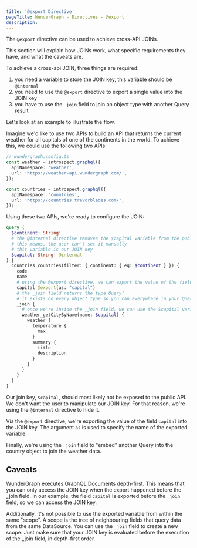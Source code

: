 ```yaml
---
title: '@export Directive'
pageTitle: WunderGraph - Directives - @export
description:
---
```


The `@export` directive can be used to achieve cross-API JOINs.

This section will explain how JOINs work, what specific requirements they have, and what the caveats are.

To achieve a cross-api JOIN, three things are required:

1. you need a variable to store the JOIN key, this variable should be `@internal`
2. you need to use the `@export` directive to export a single value into the JOIN key
3. you have to use the `_join` field to join an object type with another Query result

Let's look at an example to illustrate the flow.

Imagine we'd like to use two APIs to build an API that returns the current weather for all capitals of one of the continents in the world.
To achieve this, we could use the following two APIs:

```typescript
// wundergraph.config.ts
const weather = introspect.graphql({
  apiNamespace: 'weather',
  url: 'https://weather-api.wundergraph.com/',
});

const countries = introspect.graphql({
  apiNamespace: 'countries',
  url: 'https://countries.trevorblades.com/',
});
```

Using these two APIs,
we're ready to configure the JOIN:

```graphql
query (
  $continent: String!
  # the @internal directive removes the $capital variable from the public API
  # this means, the user can't set it manually
  # this variable is our JOIN key
  $capital: String! @internal
) {
  countries_countries(filter: { continent: { eq: $continent } }) {
    code
    name
    # using the @export directive, we can export the value of the field `capital` into the JOIN key ($capital)
    capital @export(as: "capital")
    # the _join field returns the type Query!
    # it exists on every object type so you can everywhere in your Query documents
    _join {
      # once we're inside the _join field, we can use the $capital variable to join the weather API
      weather_getCityByName(name: $capital) {
        weather {
          temperature {
            max
          }
          summary {
            title
            description
          }
        }
      }
    }
  }
}
```

Our join key, `$capital`, should most likely not be exposed to the public API.
We don't want the user to manipulate our JOIN key.
For that reason, we're using the `@internal` directive to hide it.

Via the `@export` directive, we're exporting the value of the field `capital` into the JOIN key.
The argument `as` is used to specify the name of the exported variable.

Finally, we're using the `_join` field to "embed" another Query into the country object to join the weather data.

## Caveats

WunderGraph executes GraphQL Documents depth-first.
This means that you can only access the JOIN key when the export happened before the \_join field.
In our example, the field `capital` is exported before the `_join` field, so we can access the JOIN key.

Additionally, it's not possible to use the exported variable from within the same "scope".
A scope is the tree of neighbouring fields that query data from the same DataSource.
You can use the `_join` field to create a new scope.
Just make sure that your JOIN key is evaluated before the execution of the \_join field, in depth-first order.
